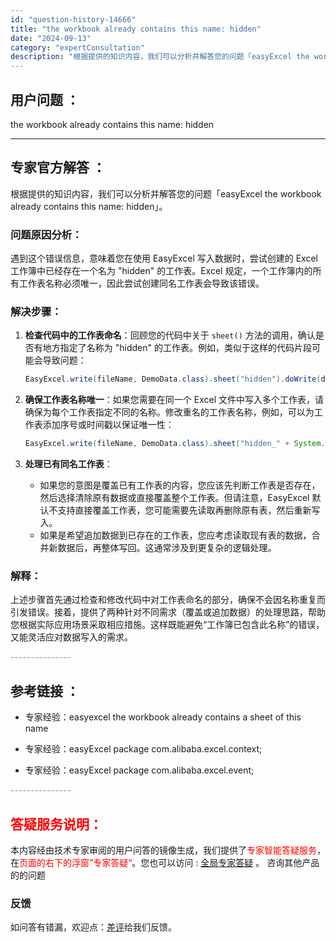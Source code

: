 ```yaml
---
id: "question-history-14666"
title: "the workbook already contains this name: hidden"
date: "2024-09-13"
category: "expertConsultation"
description: "根据提供的知识内容，我们可以分析并解答您的问题「easyExcel the workbook already contains this name: hidden」。### 问题原因分析：遇到这个错误信息，意味着您在使用 EasyExcel 写入数据时，尝试创建的 Excel 工作簿中已经存在一个名"
---
```


## 用户问题 ： 
 the workbook already contains this name: hidden  

---------------
## 专家官方解答 ：

根据提供的知识内容，我们可以分析并解答您的问题「easyExcel the workbook already contains this name: hidden」。

### 问题原因分析：
遇到这个错误信息，意味着您在使用 EasyExcel 写入数据时，尝试创建的 Excel 工作簿中已经存在一个名为 "hidden" 的工作表。Excel 规定，一个工作簿内的所有工作表名称必须唯一，因此尝试创建同名工作表会导致该错误。

### 解决步骤：
1. **检查代码中的工作表命名**：回顾您的代码中关于 `sheet()` 方法的调用，确认是否有地方指定了名称为 "hidden" 的工作表。例如，类似于这样的代码片段可能会导致问题：
   ```java
   EasyExcel.write(fileName, DemoData.class).sheet("hidden").doWrite(dataList);
   ```
   
2. **确保工作表名称唯一**：如果您需要在同一个 Excel 文件中写入多个工作表，请确保为每个工作表指定不同的名称。修改重名的工作表名称，例如，可以为工作表添加序号或时间戳以保证唯一性：
   ```java
   EasyExcel.write(fileName, DemoData.class).sheet("hidden_" + System.currentTimeMillis()).doWrite(dataList);
   ```

3. **处理已有同名工作表**：
   - 如果您的意图是覆盖已有工作表的内容，您应该先判断工作表是否存在，然后选择清除原有数据或直接覆盖整个工作表。但请注意，EasyExcel 默认不支持直接覆盖工作表，您可能需要先读取再删除原有表，然后重新写入。
   - 如果是希望追加数据到已存在的工作表，您应考虑读取现有表的数据，合并新数据后，再整体写回。这通常涉及到更复杂的逻辑处理。

### 解释：
上述步骤首先通过检查和修改代码中对工作表命名的部分，确保不会因名称重复而引发错误。接着，提供了两种针对不同需求（覆盖或追加数据）的处理思路，帮助您根据实际应用场景采取相应措施。这样既能避免“工作簿已包含此名称”的错误，又能灵活应对数据写入的需求。


<font color="#949494">---------------</font> 


## 参考链接 ：

* 专家经验：easyexcel the workbook already contains a sheet of this name 
 
 * 专家经验：easyExcel package com.alibaba.excel.context; 
 
 * 专家经验：easyExcel package com.alibaba.excel.event; 


 <font color="#949494">---------------</font> 
 


## <font color="#FF0000">答疑服务说明：</font> 

本内容经由技术专家审阅的用户问答的镜像生成，我们提供了<font color="#FF0000">专家智能答疑服务</font>，在<font color="#FF0000">页面的右下的浮窗”专家答疑“</font>。您也可以访问 : [全局专家答疑](https://answer.opensource.alibaba.com/docs/intro) 。 咨询其他产品的的问题

### 反馈
如问答有错漏，欢迎点：[差评](https://ai.nacos.io/user/feedbackByEnhancerGradePOJOID?enhancerGradePOJOId=17128)给我们反馈。
